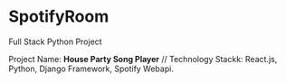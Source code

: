# SpotifyRoom

Full Stack Python Project

Project Name: **House Party Song Player**
//
Technology Stackk: React.js, Python, Django Framework, Spotify Webapi.
